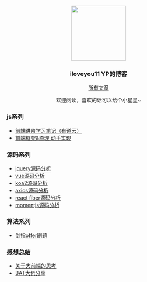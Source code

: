 <p align="center">
  <img width="150" height="150" src="https://avatars.githubusercontent.com/u/33858710?v=4"/>
</p>

<h3 align="center">iloveyou11 YP的博客</h3>

<p align="center"><a href="https://github.com/iloveyou11/learning-blog/issues">所有文章</a></p>
<p align="center">欢迎阅读，喜欢的话可以给个小星星~</p>

<h3>js系列</h3>
<ul>
  <li><a href="https://github.com/iloveyou11/learning-blog/issues/10" target="_blank">前端进阶学习笔记（有道云）</a></li>
  <li><a href="https://github.com/iloveyou11/learning-blog/issues/11" target="_blank">前端框架&原理 动手实现</a></li>
</ul>

<h3>源码系列</h3>
<ul>
  <li><a href="https://github.com/iloveyou11/learning-blog/issues/1" target="_blank">jquery源码分析</a></li>
  <li><a href="https://github.com/iloveyou11/learning-blog/issues/2" target="_blank">vue源码分析</a></li>
  <li><a href="https://github.com/iloveyou11/learning-blog/issues/3" target="_blank">koa2源码分析</a></li>
  <li><a href="https://github.com/iloveyou11/learning-blog/issues/4" target="_blank">axios源码分析</a></li>
  <li><a href="https://github.com/iloveyou11/learning-blog/issues/5" target="_blank">react fiber源码分析</a></li>
  <li><a href="https://github.com/iloveyou11/learning-blog/issues/6" target="_blank">momentjs源码分析</a></li>
</ul>

<h3>算法系列</h3>
<ul>
  <li><a href="https://github.com/iloveyou11/learning-blog/issues/8" target="_blank">剑指offer刷题</a></li>
</ul>

<h3>感想总结</h3>
<ul>
  <li><a href="https://github.com/iloveyou11/learning-blog/issues/7" target="_blank">关于大前端的思考</a></li>
  <li><a href="https://github.com/iloveyou11/learning-blog/issues/9" target="_blank">BAT大佬分享</a></li>
</ul>